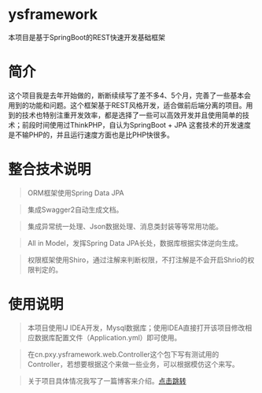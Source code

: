 # ysframework
本项目是基于SpringBoot的REST快速开发基础框架

# 简介

这个项目我是去年开始做的，断断续续写了差不多4、5个月，完善了一些基本会用到的功能和问题。这个框架基于REST风格开发，适合做前后端分离的项目。用到的技术也特别注重开发效率，都是选择了一些可以高效开发并且使用简单的技术；前段时间使用过ThinkPHP，自认为SpringBoot + JPA 这套技术的开发速度是不输PHP的，并且运行速度方面也是比PHP快很多。


# 整合技术说明

> ORM框架使用Spring Data JPA

> 集成Swagger2自动生成文档。

> 集成异常统一处理、Json数据处理、消息类封装等等常用功能。

> All in Model，发挥Spring Data JPA长处，数据库根据实体逆向生成。

> 权限框架使用Shiro，通过注解来判断权限，不打注解是不会开启Shrio的权限判定的。


# 使用说明
> 本项目使用IJ IDEA开发，Mysql数据库；使用IDEA直接打开该项目修改相应数据库配置文件（Application.yml）即可使用。

> 在cn.pxy.ysframework.web.Controller这个包下写有测试用的Controller，若想要根据这个来做一些业务，可以根据模仿这个来写。

> 关于项目具体情况我写了一篇博客来介绍。[点击跳转](https://blog.csdn.net/sheypang/article/details/100046050)
